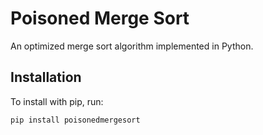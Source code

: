Poisoned Merge Sort
======

An optimized merge sort algorithm implemented in Python.

Installation
------------

To install with pip, run:

    pip install poisonedmergesort
